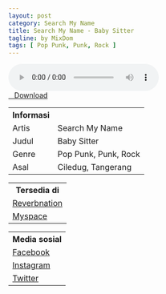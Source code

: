 ```yaml
---
layout: post
category: Search My Name
title: Search My Name - Baby Sitter
tagline: by MixDom
tags: [ Pop Punk, Punk, Rock ]
---
```


<audio class='js-player' style="--plyr-color-main: #212121;" controls>
<source src="https://drive.google.com/uc?authuser=0&id=1rbqS-6XRlVeBErqZOKKqZCZkqTDro6JO&export=download" type="audio/mp3">
</audio>

<!--more-->

<div class="post-button text-center">
<a class="btn" href="https://drive.google.com/uc?authuser=0&id=1rbqS-6XRlVeBErqZOKKqZCZkqTDro6JO&export=download">
<i class="fa fa-caret-down" aria-hidden="true"></i>&nbsp; &nbsp;Download
</a>
</div>

<table>
<tr>
<th>Informasi</th>
</tr>
<tr>
<td>Artis &nbsp;</td>
<td>Search My Name</td>
</tr>
<tr>
<td>Judul</td>
<td>Baby Sitter</td>
</tr>
<tr>
<td>Genre</td>
<td>Pop Punk, Punk, Rock</td>
</tr>
<tr>
<td>Asal</td>
<td>Ciledug, Tangerang</td>
</tr>
</table>

<table>
<tr>
<th>Tersedia di</th>
</tr>
<tr>
<td><a href="https://www.reverbnation.com/searchmynamepoppunk">Reverbnation</a></td>
</tr>
<tr>
<td><a href="https://myspace.com/searchmynamepunk">Myspace</a></td>
</tr>
</table>

<table>
<tr>
<th>Media sosial</th>
</tr>
<tr>
<td><a href="https://facebook.com/SearchMyName2008">Facebook</a></td>
</tr>
<tr>
<td><a href="https://www.instagram.com/searchmynamepunk/">Instagram</a></td>
</tr>
<tr>
<td><a href="https://twitter.com/SMNtwitt">Twitter</a></td>
</tr>
</table>
